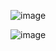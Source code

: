 ![image](https://github.com/Fatimasl/HW_9_Allure/assets/149258349/ba77a1d8-b746-48a2-8567-04b65bb1f0de)

![image](https://github.com/Fatimasl/HW_9_Allure/assets/149258349/877e3f8a-3fb5-4406-8b02-5a5fa03cd3b1)
